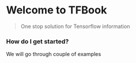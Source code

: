# Welcome to TFBook
> One stop solution for Tensorflow information


### How do I get started?

We will go through couple of examples
